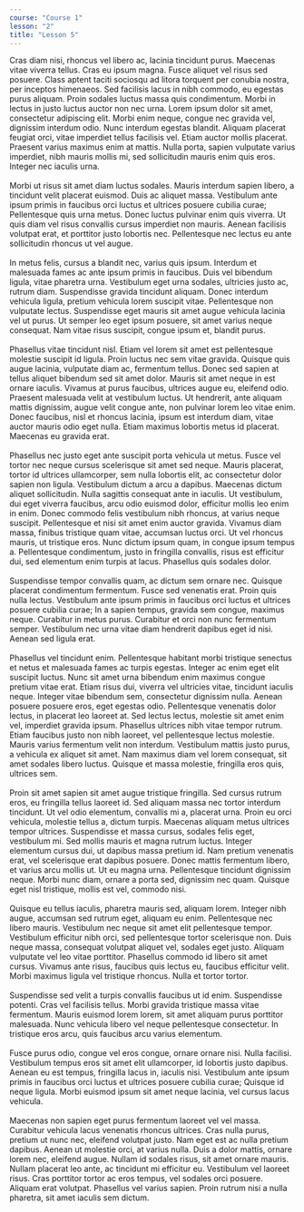 ```yaml
---
course: "Course 1"
lesson: "2"
title: "Lesson 5"
---
```


Cras diam nisi, rhoncus vel libero ac, lacinia tincidunt purus. Maecenas vitae viverra tellus. Cras eu ipsum magna. Fusce aliquet vel risus sed posuere. Class aptent taciti sociosqu ad litora torquent per conubia nostra, per inceptos himenaeos. Sed facilisis lacus in nibh commodo, eu egestas purus aliquam. Proin sodales luctus massa quis condimentum. Morbi in lectus in justo luctus auctor non nec urna. Lorem ipsum dolor sit amet, consectetur adipiscing elit. Morbi enim neque, congue nec gravida vel, dignissim interdum odio. Nunc interdum egestas blandit. Aliquam placerat feugiat orci, vitae imperdiet tellus facilisis vel. Etiam auctor mollis placerat. Praesent varius maximus enim at mattis. Nulla porta, sapien vulputate varius imperdiet, nibh mauris mollis mi, sed sollicitudin mauris enim quis eros. Integer nec iaculis urna.
<br /><br />
Morbi ut risus sit amet diam luctus sodales. Mauris interdum sapien libero, a tincidunt velit placerat euismod. Duis ac aliquet massa. Vestibulum ante ipsum primis in faucibus orci luctus et ultrices posuere cubilia curae; Pellentesque quis urna metus. Donec luctus pulvinar enim quis viverra. Ut quis diam vel risus convallis cursus imperdiet non mauris. Aenean facilisis volutpat erat, et porttitor justo lobortis nec. Pellentesque nec lectus eu ante sollicitudin rhoncus ut vel augue.
<br /><br />
In metus felis, cursus a blandit nec, varius quis ipsum. Interdum et malesuada fames ac ante ipsum primis in faucibus. Duis vel bibendum ligula, vitae pharetra urna. Vestibulum eget urna sodales, ultricies justo ac, rutrum diam. Suspendisse gravida tincidunt aliquam. Donec interdum vehicula ligula, pretium vehicula lorem suscipit vitae. Pellentesque non vulputate lectus. Suspendisse eget mauris sit amet augue vehicula lacinia vel ut purus. Ut semper leo eget ipsum posuere, sit amet varius neque consequat. Nam vitae risus suscipit, congue ipsum et, blandit purus.
<br /><br />
Phasellus vitae tincidunt nisl. Etiam vel lorem sit amet est pellentesque molestie suscipit id ligula. Proin luctus nec sem vitae gravida. Quisque quis augue lacinia, vulputate diam ac, fermentum tellus. Donec sed sapien at tellus aliquet bibendum sed sit amet dolor. Mauris sit amet neque in est ornare iaculis. Vivamus at purus faucibus, ultrices augue eu, eleifend odio. Praesent malesuada velit at vestibulum luctus. Ut hendrerit, ante aliquam mattis dignissim, augue velit congue ante, non pulvinar lorem leo vitae enim. Donec faucibus, nisl et rhoncus lacinia, ipsum est interdum diam, vitae auctor mauris odio eget nulla. Etiam maximus lobortis metus id placerat. Maecenas eu gravida erat.
<br /><br />
Phasellus nec justo eget ante suscipit porta vehicula ut metus. Fusce vel tortor nec neque cursus scelerisque sit amet sed neque. Mauris placerat, tortor id ultrices ullamcorper, sem nulla lobortis elit, ac consectetur dolor sapien non ligula. Vestibulum dictum a arcu a dapibus. Maecenas dictum aliquet sollicitudin. Nulla sagittis consequat ante in iaculis. Ut vestibulum, dui eget viverra faucibus, arcu odio euismod dolor, efficitur mollis leo enim in enim. Donec commodo felis vestibulum nibh rhoncus, at varius neque suscipit. Pellentesque et nisi sit amet enim auctor gravida. Vivamus diam massa, finibus tristique quam vitae, accumsan luctus orci. Ut vel rhoncus mauris, ut tristique eros. Nunc dictum ipsum quam, in congue ipsum tempus a. Pellentesque condimentum, justo in fringilla convallis, risus est efficitur dui, sed elementum enim turpis at lacus. Phasellus quis sodales dolor.
<br /><br />
Suspendisse tempor convallis quam, ac dictum sem ornare nec. Quisque placerat condimentum fermentum. Fusce sed venenatis erat. Proin quis nulla lectus. Vestibulum ante ipsum primis in faucibus orci luctus et ultrices posuere cubilia curae; In a sapien tempus, gravida sem congue, maximus neque. Curabitur in metus purus. Curabitur et orci non nunc fermentum semper. Vestibulum nec urna vitae diam hendrerit dapibus eget id nisi. Aenean sed ligula erat.
<br /><br />
Phasellus vel tincidunt enim. Pellentesque habitant morbi tristique senectus et netus et malesuada fames ac turpis egestas. Integer ac enim eget elit suscipit luctus. Nunc sit amet urna bibendum enim maximus congue pretium vitae erat. Etiam risus dui, viverra vel ultricies vitae, tincidunt iaculis neque. Integer vitae bibendum sem, consectetur dignissim nulla. Aenean posuere posuere eros, eget egestas odio. Pellentesque venenatis dolor lectus, in placerat leo laoreet at. Sed lectus lectus, molestie sit amet enim vel, imperdiet gravida ipsum. Phasellus ultrices nibh vitae tempor rutrum. Etiam faucibus justo non nibh laoreet, vel pellentesque lectus molestie. Mauris varius fermentum velit non interdum. Vestibulum mattis justo purus, a vehicula ex aliquet sit amet. Nam maximus diam vel lorem consequat, sit amet sodales libero luctus. Quisque et massa molestie, fringilla eros quis, ultrices sem.
<br /><br />
Proin sit amet sapien sit amet augue tristique fringilla. Sed cursus rutrum eros, eu fringilla tellus laoreet id. Sed aliquam massa nec tortor interdum tincidunt. Ut vel odio elementum, convallis mi a, placerat urna. Proin eu orci vehicula, molestie tellus a, dictum turpis. Maecenas aliquam metus ultrices tempor ultrices. Suspendisse et massa cursus, sodales felis eget, vestibulum mi. Sed mollis mauris et magna rutrum luctus. Integer elementum cursus dui, ut dapibus massa pretium id. Nam pretium venenatis erat, vel scelerisque erat dapibus posuere. Donec mattis fermentum libero, et varius arcu mollis ut. Ut eu magna urna. Pellentesque tincidunt dignissim neque. Morbi nunc diam, ornare a porta sed, dignissim nec quam. Quisque eget nisl tristique, mollis est vel, commodo nisi.
<br /><br />
Quisque eu tellus iaculis, pharetra mauris sed, aliquam lorem. Integer nibh augue, accumsan sed rutrum eget, aliquam eu enim. Pellentesque nec libero mauris. Vestibulum nec neque sit amet elit pellentesque tempor. Vestibulum efficitur nibh orci, sed pellentesque tortor scelerisque non. Duis neque massa, consequat volutpat aliquet vel, sodales eget justo. Aliquam vulputate vel leo vitae porttitor. Phasellus commodo id libero sit amet cursus. Vivamus ante risus, faucibus quis lectus eu, faucibus efficitur velit. Morbi maximus ligula vel tristique rhoncus. Nulla et tortor tortor.
<br /><br />
Suspendisse sed velit a turpis convallis faucibus ut id enim. Suspendisse potenti. Cras vel facilisis tellus. Morbi gravida tristique massa vitae fermentum. Mauris euismod lorem lorem, sit amet aliquam purus porttitor malesuada. Nunc vehicula libero vel neque pellentesque consectetur. In tristique eros arcu, quis faucibus arcu varius elementum.
<br /><br />
Fusce purus odio, congue vel eros congue, ornare ornare nisi. Nulla facilisi. Vestibulum tempus eros sit amet elit ullamcorper, id lobortis justo dapibus. Aenean eu est tempus, fringilla lacus in, iaculis nisi. Vestibulum ante ipsum primis in faucibus orci luctus et ultrices posuere cubilia curae; Quisque id neque ligula. Morbi euismod ipsum sit amet neque lacinia, vel cursus lacus vehicula.
<br /><br />
Maecenas non sapien eget purus fermentum laoreet vel vel massa. Curabitur vehicula lacus venenatis rhoncus ultrices. Cras nulla purus, pretium ut nunc nec, eleifend volutpat justo. Nam eget est ac nulla pretium dapibus. Aenean ut molestie orci, at varius nulla. Duis a dolor mattis, ornare lorem nec, eleifend augue. Nullam id sodales risus, sit amet ornare mauris. Nullam placerat leo ante, ac tincidunt mi efficitur eu. Vestibulum vel laoreet risus. Cras porttitor tortor ac eros tempus, vel sodales orci posuere. Aliquam erat volutpat. Phasellus vel varius sapien. Proin rutrum nisi a nulla pharetra, sit amet iaculis sem dictum.
